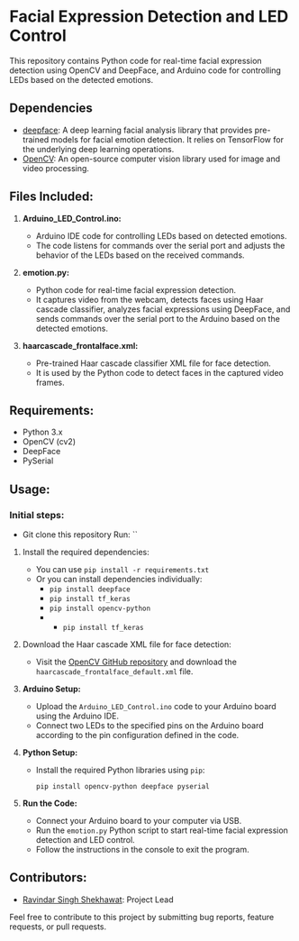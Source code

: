 # Facial Expression Detection and LED Control

This repository contains Python code for real-time facial expression detection using OpenCV and DeepFace, and Arduino code for controlling LEDs based on the detected emotions.

## Dependencies

- [deepface](https://github.com/serengil/deepface): A deep learning facial analysis library that provides pre-trained models for facial emotion detection. It relies on TensorFlow for the underlying deep learning operations.
- [OpenCV](https://opencv.org/): An open-source computer vision library used for image and video processing.

## Files Included:

1. **Arduino_LED_Control.ino:**
   - Arduino IDE code for controlling LEDs based on detected emotions.
   - The code listens for commands over the serial port and adjusts the behavior of the LEDs based on the received commands.

2. **emotion.py:**
   - Python code for real-time facial expression detection.
   - It captures video from the webcam, detects faces using Haar cascade classifier, analyzes facial expressions using DeepFace, and sends commands over the serial port to the Arduino based on the detected emotions.

3. **haarcascade_frontalface.xml:**
   - Pre-trained Haar cascade classifier XML file for face detection.
   - It is used by the Python code to detect faces in the captured video frames.

## Requirements:

- Python 3.x
- OpenCV (cv2)
- DeepFace
- PySerial

## Usage:
### Initial steps:
- Git clone this repository Run: ``
1. Install the required dependencies:
   - You can use `pip install -r requirements.txt`
   - Or you can install dependencies individually:
      - `pip install deepface`
      - `pip install tf_keras`
      - `pip install opencv-python`
      - - `pip install tf_keras`

2. Download the Haar cascade XML file for face detection:
   - Visit the [OpenCV GitHub repository](https://github.com/opencv/opencv/tree/master/data/haarcascades) and download the `haarcascade_frontalface_default.xml` file.

1. **Arduino Setup:**
   - Upload the `Arduino_LED_Control.ino` code to your Arduino board using the Arduino IDE.
   - Connect two LEDs to the specified pins on the Arduino board according to the pin configuration defined in the code.

2. **Python Setup:**
   - Install the required Python libraries using `pip`:
     ```
     pip install opencv-python deepface pyserial
     ```

3. **Run the Code:**
   - Connect your Arduino board to your computer via USB.
   - Run the `emotion.py` Python script to start real-time facial expression detection and LED control.
   - Follow the instructions in the console to exit the program.

## Contributors:

- [Ravindar Singh Shekhawat](link-to-your-profile): Project Lead

Feel free to contribute to this project by submitting bug reports, feature requests, or pull requests.
